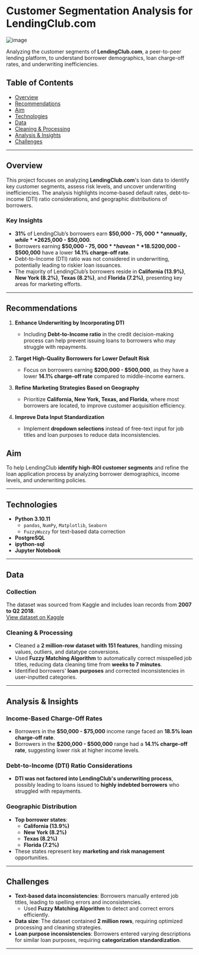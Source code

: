 # **Customer Segmentation Analysis for LendingClub.com**

![image](https://github.com/user-attachments/assets/8121eb1c-f966-43d8-b445-3b059b4c738b)


Analyzing the customer segments of **LendingClub.com**, a peer-to-peer lending platform, to understand borrower demographics, loan charge-off rates, and underwriting inefficiencies.

## **Table of Contents**
- [Overview](#overview)
- [Recommendations](#recommendations)
- [Aim](#aim)
- [Technologies](#technologies)
- [Data](#data)
- [Cleaning & Processing](#cleaning--processing)
- [Analysis & Insights](#analysis--insights)
- [Challenges](#challenges)


---

## **Overview**
This project focuses on analyzing **LendingClub.com**'s loan data to identify key customer segments, assess risk levels, and uncover underwriting inefficiencies. The analysis highlights income-based default rates, debt-to-income (DTI) ratio considerations, and geographic distributions of borrowers. 

### **Key Insights**
- **31%** of LendingClub’s borrowers earn **$50,000 - $75,000** annually, while **26%** earn **$25,000 - $50,000**.
- Borrowers earning **$50,000 - $75,000** have an **18.5% charge-off rate**, whereas those earning **$200,000 - $500,000** have a lower **14.1% charge-off rate**.
- Debt-to-Income (DTI) ratio was not considered in underwriting, potentially leading to riskier loan issuances.
- The majority of LendingClub’s borrowers reside in **California (13.9%)**, **New York (8.2%)**, **Texas (8.2%)**, and **Florida (7.2%)**, presenting key areas for marketing efforts.

---
## **Recommendations**
1. **Enhance Underwriting by Incorporating DTI**  
   - Including **Debt-to-Income ratio** in the credit decision-making process can help prevent issuing loans to borrowers who may struggle with repayments.
   
2. **Target High-Quality Borrowers for Lower Default Risk**  
   - Focus on borrowers earning **$200,000 - $500,000**, as they have a lower **14.1% charge-off rate** compared to middle-income earners.

3. **Refine Marketing Strategies Based on Geography**  
   - Prioritize **California, New York, Texas, and Florida**, where most borrowers are located, to improve customer acquisition efficiency.

4. **Improve Data Input Standardization**  
   - Implement **dropdown selections** instead of free-text input for job titles and loan purposes to reduce data inconsistencies.
## **Aim**
To help LendingClub **identify high-ROI customer segments** and refine the loan application process by analyzing borrower demographics, income levels, and underwriting policies.

---

## **Technologies**
- **Python 3.10.11**
    - `pandas`, `NumPy`, `Matplotlib`, `Seaborn`
    - `FuzzyWuzzy` for text-based data correction
- **PostgreSQL**
- **ipython-sql**
- **Jupyter Notebook**

---

## **Data**
### **Collection**
The dataset was sourced from Kaggle and includes loan records from **2007 to Q2 2018**.  
[View dataset on Kaggle](https://www.kaggle.com/code/faressayah/lending-club-loan-defaulters-prediction)

### **Cleaning & Processing**
- Cleaned a **2 million-row dataset with 151 features**, handling missing values, outliers, and datatype conversions.
- Used **Fuzzy Matching Algorithm** to automatically correct misspelled job titles, reducing data cleaning time from **weeks to 7 minutes**.
- Identified borrowers' **loan purposes** and corrected inconsistencies in user-inputted categories.

---

## **Analysis & Insights**
### **Income-Based Charge-Off Rates**
- Borrowers in the **$50,000 - $75,000** income range faced an **18.5% loan charge-off rate**.
- Borrowers in the **$200,000 - $500,000** range had a **14.1% charge-off rate**, suggesting lower risk at higher income levels.

### **Debt-to-Income (DTI) Ratio Considerations**
- **DTI was not factored into LendingClub's underwriting process**, possibly leading to loans issued to **highly indebted borrowers** who struggled with repayments.

### **Geographic Distribution**
- **Top borrower states**:
  - **California (13.9%)**
  - **New York (8.2%)**
  - **Texas (8.2%)**
  - **Florida (7.2%)**
- These states represent key **marketing and risk management** opportunities.

---

## **Challenges**
- **Text-based data inconsistencies**: Borrowers manually entered job titles, leading to spelling errors and inconsistencies.
  - Used **Fuzzy Matching Algorithm** to detect and correct errors efficiently.
- **Data size**: The dataset contained **2 million rows**, requiring optimized processing and cleaning strategies.
- **Loan purpose inconsistencies**: Borrowers entered varying descriptions for similar loan purposes, requiring **categorization standardization**.

---


